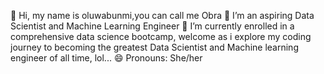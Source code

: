 👋 Hi, my name is oluwabunmi,you can call me Obra
👀 I’m an aspiring Data Scientist and Machine Learning Engineer
🌱 I’m currently enrolled in a comprehensive data science bootcamp, welcome as i explore my coding journey to becoming the greatest Data Scientist and Machine learning engineer of all time, lol...
😄 Pronouns: She/her

<!---
obraluv/obraluv is a ✨ special ✨ repository because its `README.md` (this file) appears on your GitHub profile.
You can click the Preview link to take a look at your changes.
--->

